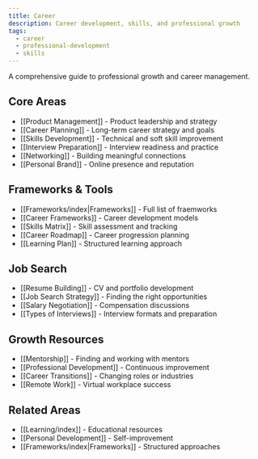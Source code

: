 ```yaml
---
title: Career
description: Career development, skills, and professional growth
tags:
  - career
  - professional-development
  - skills
---
```


A comprehensive guide to professional growth and career management.

## Core Areas

- [[Product Management]] - Product leadership and strategy
- [[Career Planning]] - Long-term career strategy and goals
- [[Skills Development]] - Technical and soft skill improvement
- [[Interview Preparation]] - Interview readiness and practice
- [[Networking]] - Building meaningful connections
- [[Personal Brand]] - Online presence and reputation

## Frameworks & Tools

- [[Frameworks/index|Frameworks]] - Full list of fraemworks
- [[Career Frameworks]] - Career development models
- [[Skills Matrix]] - Skill assessment and tracking
- [[Career Roadmap]] - Career progression planning
- [[Learning Plan]] - Structured learning approach

## Job Search

- [[Resume Building]] - CV and portfolio development
- [[Job Search Strategy]] - Finding the right opportunities
- [[Salary Negotiation]] - Compensation discussions
- [[Types of Interviews]] - Interview formats and preparation

## Growth Resources

- [[Mentorship]] - Finding and working with mentors
- [[Professional Development]] - Continuous improvement
- [[Career Transitions]] - Changing roles or industries
- [[Remote Work]] - Virtual workplace success

## Related Areas

- [[Learning/index]] - Educational resources
- [[Personal Development]] - Self-improvement
- [[Frameworks/index|Frameworks]] - Structured approaches
